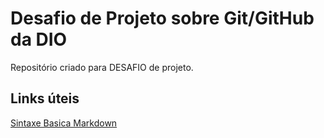 # Desafio de Projeto sobre Git/GitHub da DIO
Repositório criado para DESAFIO de projeto.

## Links úteis
[Sintaxe Basica Markdown](https://www.markdownguide.org/)
